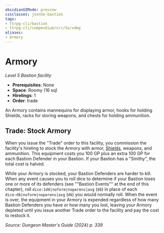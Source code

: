 ```yaml
---
obsidianUIMode: preview
cssclasses: json5e-bastion
tags:
- ttrpg-cli/bastion
- ttrpg-cli/compendium/src/5e/xdmg
aliases:
- Armory
---
```

# Armory
*Level 5 Bastion facility*  

- **Prerequisites**: None
- **Space**: Roomy (16 sq)
- **Hirelings**: 1
- **Order**: trade

An Armory contains mannequins for displaying armor, hooks for holding Shields, racks for storing weapons, and chests for holding ammunition.

## Trade: Stock Armory

When you issue the "Trade" order to this facility, you commission the facility's hireling to stock the Armory with armor, [Shields](Інструменти%20ДМ/CLI/items/shield-xphb.md), weapons, and ammunition. This equipment costs you 100 GP plus an extra 100 GP for each Bastion Defender in your Bastion. If your Bastion has a "Smithy", the total cost is halved.

While your Armory is stocked, your Bastion Defenders are harder to kill. When any event causes you to roll dice to determine if your Bastion loses one or more of its defenders (see ""Bastion Events"" at the end of this chapter), roll `dice:1d8|noform|noparens|avg` (`d8`) in place of each `dice:d6|noform|noparens|avg` (`d6`) you would normally roll. When the event is over, the equipment in your Armory is expended regardless of how many Bastion Defenders you have or how many you lost, leaving your Armory depleted until you issue another Trade order to the facility and pay the cost to restock it.

*Source: Dungeon Master's Guide (2024) p. 339*